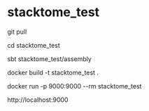 # stacktome_test

git pull

cd stacktome_test

sbt stacktome_test/assembly

docker build -t stacktome_test .

docker run -p 9000:9000 --rm stacktome_test

http://localhost:9000